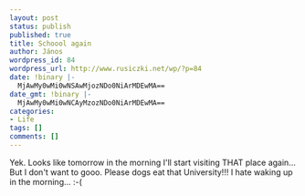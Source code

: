 ```yaml
---
layout: post
status: publish
published: true
title: Schoool again
author: János
wordpress_id: 84
wordpress_url: http://www.rusiczki.net/wp/?p=84
date: !binary |-
  MjAwMy0wMi0wNSAwMjozNDo0NiArMDEwMA==
date_gmt: !binary |-
  MjAwMy0wMi0wNCAyMzozNDo0NiArMDEwMA==
categories:
- Life
tags: []
comments: []
---
```

<p>Yek. Looks like tomorrow in the morning I'll start visiting THAT place again...<br />
But I don't want to gooo. Please dogs eat that University!!! I hate waking up in the morning... :-(</p>
